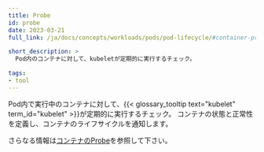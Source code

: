 ```yaml
---
title: Probe
id: probe
date: 2023-03-21
full_link: /ja/docs/concepts/workloads/pods/pod-lifecycle/#container-probes

short_description: >
  Pod内のコンテナに対して、kubeletが定期的に実行するチェック。

tags:
- tool
---
```

Pod内で実行中のコンテナに対して、{{< glossary_tooltip text="kubelet" term_id="kubelet" >}}が定期的に実行するチェック。
コンテナの状態と正常性を定義し、コンテナのライフサイクルを通知します。

<!--more-->

さらなる情報は[コンテナのProbe](/ja/docs/concepts/workloads/pods/pod-lifecycle/#container-probes)を参照して下さい。
